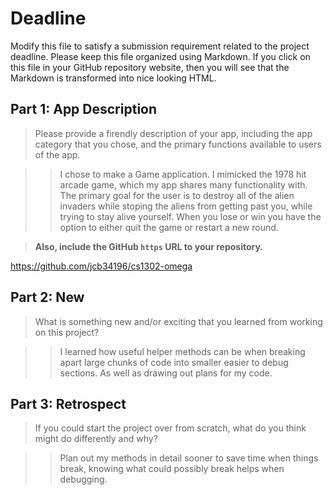 # Deadline

Modify this file to satisfy a submission requirement related to the project
deadline. Please keep this file organized using Markdown. If you click on
this file in your GitHub repository website, then you will see that the
Markdown is transformed into nice looking HTML.

## Part 1: App Description

> Please provide a firendly description of your app, including the app
> category that you chose, and the primary functions available to users
> of the app.

>>I chose to make a Game application. I mimicked the 1978 hit arcade game,
>>which my app shares many functionality with. The primary goal for the user
>>is to destroy all of the alien invaders while stoping the aliens from getting past you,
>>while trying to stay alive yourself. When you lose or win you have the option to either
>>quit the game or restart a new round.

> **Also, include the GitHub `https` URL to your repository.**

https://github.com/jcb34196/cs1302-omega

## Part 2: New

> What is something new and/or exciting that you learned from working
> on this project?

>>I learned how useful helper methods can be when breaking apart large chunks
>>of code into smaller easier to debug sections. As well as drawing out
>>plans for my code.

## Part 3: Retrospect

> If you could start the project over from scratch, what do
> you think might do differently and why?

>>Plan out my methods in detail sooner to save time when things break,
>>knowing what could possibly break helps when debugging.
